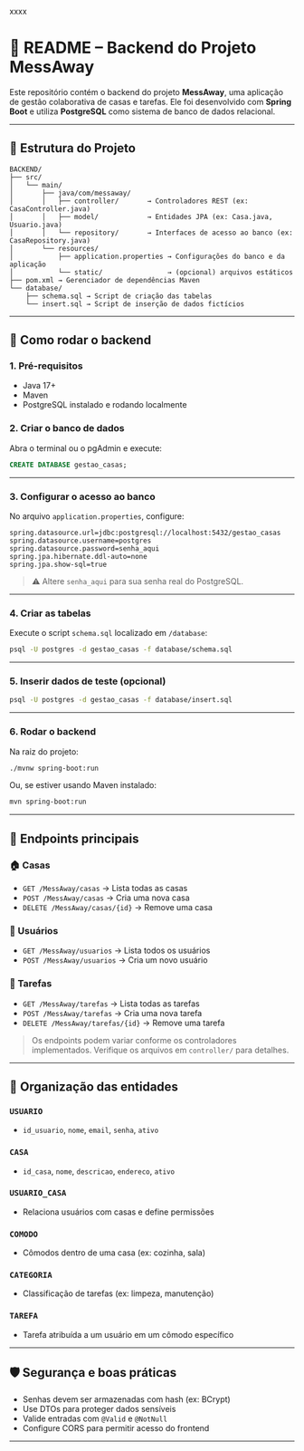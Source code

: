 xxxx
# 📘 README – Backend do Projeto MessAway

Este repositório contém o backend do projeto **MessAway**, uma aplicação de gestão colaborativa de casas e tarefas. Ele foi desenvolvido com **Spring Boot** e utiliza **PostgreSQL** como sistema de banco de dados relacional.

---

## 🧱 Estrutura do Projeto

```
BACKEND/
├── src/
│   └── main/
│       ├── java/com/messaway/
│       │   ├── controller/       → Controladores REST (ex: CasaController.java)
│       │   ├── model/            → Entidades JPA (ex: Casa.java, Usuario.java)
│       │   └── repository/       → Interfaces de acesso ao banco (ex: CasaRepository.java)
│       └── resources/
│           ├── application.properties → Configurações do banco e da aplicação
│           └── static/                → (opcional) arquivos estáticos
├── pom.xml → Gerenciador de dependências Maven
└── database/
    ├── schema.sql → Script de criação das tabelas
    └── insert.sql → Script de inserção de dados fictícios
```

---

## 🚀 Como rodar o backend

### 1. Pré-requisitos

- Java 17+
- Maven
- PostgreSQL instalado e rodando localmente

### 2. Criar o banco de dados

Abra o terminal ou o pgAdmin e execute:

```sql
CREATE DATABASE gestao_casas;
```

---

### 3. Configurar o acesso ao banco

No arquivo `application.properties`, configure:

```properties
spring.datasource.url=jdbc:postgresql://localhost:5432/gestao_casas
spring.datasource.username=postgres
spring.datasource.password=senha_aqui
spring.jpa.hibernate.ddl-auto=none
spring.jpa.show-sql=true
```

> ⚠️ Altere `senha_aqui` para sua senha real do PostgreSQL.

---

### 4. Criar as tabelas

Execute o script `schema.sql` localizado em `/database`:

```bash
psql -U postgres -d gestao_casas -f database/schema.sql
```

---

### 5. Inserir dados de teste (opcional)

```bash
psql -U postgres -d gestao_casas -f database/insert.sql
```

---

### 6. Rodar o backend

Na raiz do projeto:

```bash
./mvnw spring-boot:run
```

Ou, se estiver usando Maven instalado:

```bash
mvn spring-boot:run
```

---

## 🔗 Endpoints principais

### 🏠 Casas

- `GET /MessAway/casas` → Lista todas as casas
- `POST /MessAway/casas` → Cria uma nova casa
- `DELETE /MessAway/casas/{id}` → Remove uma casa

### 👤 Usuários

- `GET /MessAway/usuarios` → Lista todos os usuários
- `POST /MessAway/usuarios` → Cria um novo usuário

### 🧹 Tarefas

- `GET /MessAway/tarefas` → Lista todas as tarefas
- `POST /MessAway/tarefas` → Cria uma nova tarefa
- `DELETE /MessAway/tarefas/{id}` → Remove uma tarefa

> Os endpoints podem variar conforme os controladores implementados. Verifique os arquivos em `controller/` para detalhes.

---

## 🧠 Organização das entidades

### `USUARIO`
- `id_usuario`, `nome`, `email`, `senha`, `ativo`

### `CASA`
- `id_casa`, `nome`, `descricao`, `endereco`, `ativo`

### `USUARIO_CASA`
- Relaciona usuários com casas e define permissões

### `COMODO`
- Cômodos dentro de uma casa (ex: cozinha, sala)

### `CATEGORIA`
- Classificação de tarefas (ex: limpeza, manutenção)

### `TAREFA`
- Tarefa atribuída a um usuário em um cômodo específico

---

## 🛡️ Segurança e boas práticas

- Senhas devem ser armazenadas com hash (ex: BCrypt)
- Use DTOs para proteger dados sensíveis
- Valide entradas com `@Valid` e `@NotNull`
- Configure CORS para permitir acesso do frontend

---